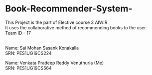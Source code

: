 # Book-Recommender-System-
This Project is the part of Elective course 3 AIWIR. <br>
It uses the collaborative method of recommending books to the user.
 <br>
Team ID - 17
 <br>
 <br>


Name: Sai Mohan Sasank Konakalla <br>
SRN: PES1UG19CS224
 <br>
 
Name: Venkata Pradeep Reddy Venuthurla (Me) <br>
SRN: PES1UG19CS564


